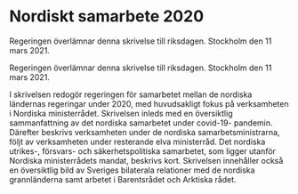 # Nordiskt samarbete 2020

Regeringen överlämnar denna skrivelse till riksdagen. Stockholm den 11 mars 2021.

Regeringen överlämnar denna skrivelse till riksdagen. Stockholm den 11 mars 2021.

I skrivelsen redogör regeringen för samarbetet mellan de nordiska
ländernas regeringar under 2020, med huvudsakligt fokus på
verksamheten i Nordiska ministerrådet. Skrivelsen inleds med en
översiktlig sammanfattning av det nordiska samarbetet under covid-19-
pandemin. Därefter beskrivs verksamheten under de nordiska
samarbetsministrarna, följt av verksamheten under resterande elva
ministerråd. Det nordiska utrikes-, försvars- och säkerhetspolitiska
samarbetet, som ligger utanför Nordiska ministerrådets mandat, beskrivs
kort. Skrivelsen innehåller också en översiktlig bild av Sveriges bilaterala
relationer med de nordiska grannländerna samt arbetet i Barentsrådet och
Arktiska rådet.
